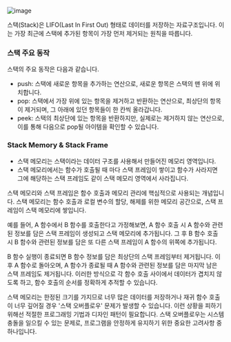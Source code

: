 ![image](https://github.com/velyvelylovely/DataStructure/assets/98696925/30ade66f-b2a8-4229-9ab7-50a0f4d5a0c8)

스택(Stack)은 LIFO(Last In First Out) 형태로 데이터를 저장하는 자료구조입니다. 이는 가장 최근에 스택에 추가된 항목이 가장 먼저 제거되는 원칙을 따릅니다.

### 스택 주요 동작

스택의 주요 동작은 다음과 같습니다.

- push: 스택에 새로운 항목을 추가하는 연산으로, 새로운 항목은 스택의 맨 위에 위치합니다.
- pop: 스택에서 가장 위에 있는 항목을 제거하고 반환하는 연산으로, 최상단의 항목이 제거되며, 그 아래에 있던 항목들이 한 칸씩 올라갑니다.
- peek: 스택의 최상단에 있는 항목을 반환하지만, 실제로는 제거하지 않는 연산으로, 이를 통해 다음으로 pop될 아이템을 확인할 수 있습니다.

### Stack Memory & Stack Frame

- 스택 메모리는 스택이라는 데이터 구조를 사용해서 만들어진 메모리 영역입니다.
- 스택 메모리에서는 함수가 호출될 때 마다 스택 프레임이 쌓이고 함수가 사라지면 그에 해당하는 스택 프레임도 같이 스택 메모리 영역에서 사라집니다.


스택 메모리와 스택 프레임은 함수 호출과 메모리 관리에 핵심적으로 사용되는 개념입니다. 스택 메모리는 함수 호출과 로컬 변수의 할당, 해제를 위한 메모리 공간으로, 스택 프레임이 스택 메모리에 쌓입니다.

예를 들어, A 함수에서 B 함수를 호출한다고 가정해보면, A 함수 호출 시 A 함수와 관련된 정보를 담은 스택 프레임이 생성되고 스택 메모리에 추가됩니다. 그 후 B 함수 호출 시 B 함수와 관련된 정보를 담은 또 다른 스택 프레임이 A 함수의 위쪽에 추가됩니다.

B 함수 실행이 종료되면 B 함수 정보를 담은 최상단의 스택 프레임부터 제거됩니다. 이후 A 함수로 돌아오며, A 함수가 종료될 때 A 함수와 관련된 정보를 담은 마지막 남은 스택 프레임도 제거됩니다. 이러한 방식으로 각 함수 호출 사이에서 데이터가 겹치지 않도록 하고, 함수 호출의 순서를 정확하게 추적할 수 있습니다.

스택 메모리는 한정된 크기를 가지므로 너무 많은 데이터를 저장하거나 재귀 함수 호출이 너무 깊어질 경우 '스택 오버플로우' 문제가 발생할 수 있습니다. 이런 상황을 피하기 위해선 적절한 프로그래밍 기법과 디자인 패턴이 필요합니다. 스택 오버플로우는 시스템 충돌을 일으킬 수 있는 문제로, 프로그램을 안정하게 유지하기 위한 중요한 고려사항 중 하나입니다.
